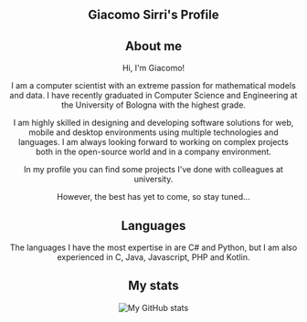 <div align="center">
  
 ## Giacomo Sirri's Profile
 
 ## About me
 
 Hi, I'm Giacomo! 
 
 I am a computer scientist with an extreme passion for mathematical models and data. I have recently graduated in Computer Science and Engineering at the University of Bologna with the highest grade. 

 I am highly skilled in designing and developing software solutions for web, mobile and desktop environments using multiple technologies and languages. I am always looking forward to working on complex 
 projects both in the open-source world and in a company environment.

 In my profile you can find some projects I've done with colleagues at university.
 
 However, the best has yet to come, so stay tuned...
 
 ## Languages
 
 The languages I have the most expertise in are C# and Python, but I am also experienced in C, Java, Javascript, PHP and Kotlin.
 
 ## My stats
  
![My GitHub stats](https://github-readme-stats.vercel.app/api?username=giacomosirri&show_icons=true&theme=radical)
  
</div>
